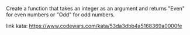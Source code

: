 Create a function that takes an integer as an argument and returns "Even" for even numbers or "Odd" for odd numbers.

link kata: https://www.codewars.com/kata/53da3dbb4a5168369a0000fe